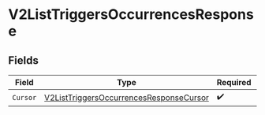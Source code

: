 # V2ListTriggersOccurrencesResponse


## Fields

| Field                                                                                                     | Type                                                                                                      | Required                                                                                                  | Description                                                                                               |
| --------------------------------------------------------------------------------------------------------- | --------------------------------------------------------------------------------------------------------- | --------------------------------------------------------------------------------------------------------- | --------------------------------------------------------------------------------------------------------- |
| `Cursor`                                                                                                  | [V2ListTriggersOccurrencesResponseCursor](../../models/shared/v2listtriggersoccurrencesresponsecursor.md) | :heavy_check_mark:                                                                                        | N/A                                                                                                       |